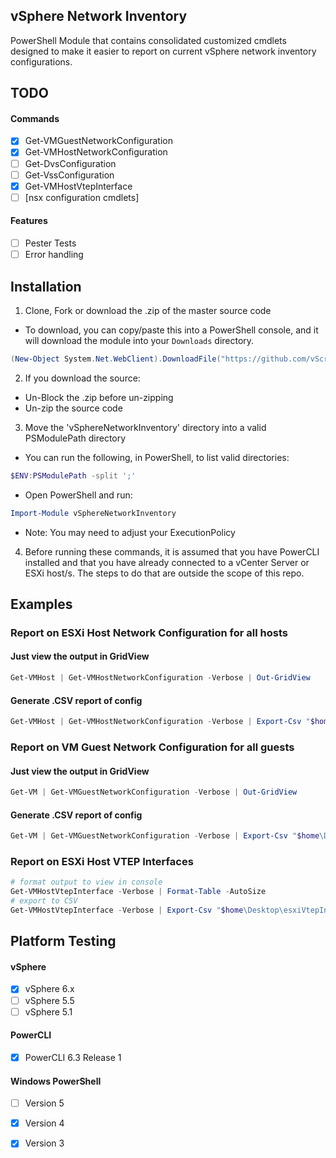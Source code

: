## vSphere Network Inventory
PowerShell Module that contains consolidated customized cmdlets designed to make it easier to report on current vSphere network inventory configurations.

## TODO
#### Commands
- [x] Get-VMGuestNetworkConfiguration
- [x] Get-VMHostNetworkConfiguration
- [ ] Get-DvsConfiguration
- [ ] Get-VssConfiguration
- [x] Get-VMHostVtepInterface
- [ ] [nsx configuration cmdlets]

#### Features
- [ ] Pester Tests
- [ ] Error handling

## Installation

1. Clone, Fork or download the .zip of the master source code
  * To download, you can copy/paste this into a PowerShell console, and it will download the module into your ``Downloads`` directory.
  ```powershell
(New-Object System.Net.WebClient).DownloadFile("https://github.com/vScripter/vSphereNetworkInventory/archive/master.zip","$ENV:USERPROFILE\Downloads\vSphereNetworkInventory.zip")
```

2. If you download the source:
  * Un-Block the .zip before un-zipping
  * Un-zip the source code

3. Move the 'vSphereNetworkInventory' directory into a valid PSModulePath directory
  * You can run the following, in PowerShell, to list valid directories:
  ```powershell
  $ENV:PSModulePath -split ';'
  ```
  * Open PowerShell and run:
  ```powershell
  Import-Module vSphereNetworkInventory
  ```
  * Note: You may need to adjust your ExecutionPolicy

4. Before running these commands, it is assumed that you have PowerCLI installed and that you have already connected to a vCenter Server or ESXi host/s. The steps to do that are outside the scope of this repo.


## Examples

### Report on ESXi Host Network Configuration for all hosts
#### Just view the output in GridView

```powershell
Get-VMHost | Get-VMHostNetworkConfiguration -Verbose | Out-GridView
```

#### Generate .CSV report of config

```powershell
Get-VMHost | Get-VMHostNetworkConfiguration -Verbose | Export-Csv "$home\Desktop\esxiNetworkConfigurations.csv" -NoTypeInformation -Force
```

### Report on VM Guest Network Configuration for all guests
#### Just view the output in GridView

```powershell
Get-VM | Get-VMGuestNetworkConfiguration -Verbose | Out-GridView
```

#### Generate .CSV report of config

```powershell
Get-VM | Get-VMGuestNetworkConfiguration -Verbose | Export-Csv "$home\Desktop\guestNetworkConfigurations.csv" -NoTypeInformation -Force
```

### Report on ESXi Host VTEP Interfaces
```powershell
# format output to view in console
Get-VMHostVtepInterface -Verbose | Format-Table -AutoSize
# export to CSV
Get-VMHostVtepInterface -Verbose | Export-Csv "$home\Desktop\esxiVtepInterfaces.csv" -NoTypeInformation -Force
```

## Platform Testing

#### vSphere
- [x] vSphere 6.x
- [ ] vSphere 5.5
- [ ] vSphere 5.1

#### PowerCLI
- [x] PowerCLI 6.3 Release 1

#### Windows PowerShell
- [ ] Version 5
- [x] Version 4
- [x] Version 3


